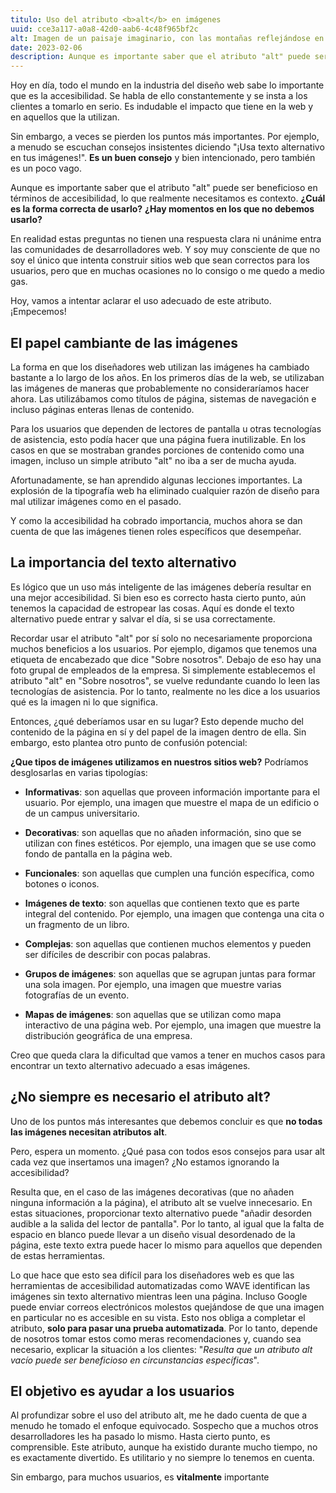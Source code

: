 ```yaml
---
titulo: Uso del atributo <b>alt</b> en imágenes
uuid: cce3a117-a0a8-42d0-aab6-4c48f965bf2c
alt: Imagen de un paisaje imaginario, con las montañas reflejándose en un gran lago
date: 2023-02-06
description: Aunque es importante saber que el atributo "alt" puede ser beneficioso en términos de accesibilidad... ¿cuál es la forma correcta de usarlo?
---
```


Hoy en día, todo el mundo en la industria del diseño web sabe lo importante que es la accesibilidad. Se habla de ello constantemente y se insta a los clientes a tomarlo en serio. Es indudable el impacto que tiene en la web y en aquellos que la utilizan.

Sin embargo, a veces se pierden los puntos más importantes. Por ejemplo, a menudo se escuchan consejos insistentes diciendo "¡Usa texto alternativo en tus imágenes!". **Es un buen consejo** y bien intencionado, pero también es un poco vago.

Aunque es importante saber que el atributo "alt" puede ser beneficioso en términos de accesibilidad, lo que realmente necesitamos es contexto. **¿Cuál es la forma correcta de usarlo?** **¿Hay momentos en los que no debemos usarlo?**

En realidad estas preguntas no tienen una respuesta clara ni unánime entra las comunidades de desarrolladores web. Y soy muy consciente de que no soy el único que intenta construir sitios web que sean correctos para los usuarios, pero que en muchas ocasiones no lo consigo o me quedo a medio gas.

Hoy, vamos a intentar aclarar el uso adecuado de este atributo. ¡Empecemos!

## El papel cambiante de las imágenes

La forma en que los diseñadores web utilizan las imágenes ha cambiado bastante a lo largo de los años. En los primeros días de la web, se utilizaban las imágenes de maneras que probablemente no consideraríamos hacer ahora. Las utilizábamos como títulos de página, sistemas de navegación e incluso páginas enteras llenas de contenido.

Para los usuarios que dependen de lectores de pantalla u otras tecnologías de asistencia, esto podía hacer que una página fuera inutilizable. En los casos en que se mostraban grandes porciones de contenido como una imagen, incluso un simple atributo "alt" no iba a ser de mucha ayuda.

Afortunadamente, se han aprendido algunas lecciones importantes. La explosión de la tipografía web ha eliminado cualquier razón de diseño para mal utilizar imágenes como en el pasado.

Y como la accesibilidad ha cobrado importancia, muchos ahora se dan cuenta de que las imágenes tienen roles específicos que desempeñar.

## La importancia del texto alternativo

Es lógico que un uso más inteligente de las imágenes debería resultar en una mejor accesibilidad. Si bien eso es correcto hasta cierto punto, aún tenemos la capacidad de estropear las cosas. Aquí es donde el texto alternativo puede entrar y salvar el día, si se usa correctamente.

Recordar usar el atributo "alt" por sí solo no necesariamente proporciona muchos beneficios a los usuarios. Por ejemplo, digamos que tenemos una etiqueta de encabezado que dice "Sobre nosotros". Debajo de eso hay una foto grupal de empleados de la empresa. Si simplemente establecemos el atributo "alt" en "Sobre nosotros", se vuelve redundante cuando lo leen las tecnologías de asistencia. Por lo tanto, realmente no les dice a los usuarios qué es la imagen ni lo que significa.

Entonces, ¿qué deberíamos usar en su lugar? Esto depende mucho del contenido de la página en sí y del papel de la imagen dentro de ella. Sin embargo, esto plantea otro punto de confusión potencial:

**¿Que tipos de imágenes utilizamos en nuestros sitios web?** Podríamos desglosarlas en varias tipologías:

- **Informativas**: son aquellas que proveen información importante para el usuario. Por ejemplo, una imagen que muestre el mapa de un edificio o de un campus universitario.

- **Decorativas**: son aquellas que no añaden información, sino que se utilizan con fines estéticos. Por ejemplo, una imagen que se use como fondo de pantalla en la página web.

- **Funcionales**: son aquellas que cumplen una función específica, como botones o iconos.

- **Imágenes de texto**: son aquellas que contienen texto que es parte integral del contenido. Por ejemplo, una imagen que contenga una cita o un fragmento de un libro.

- **Complejas**: son aquellas que contienen muchos elementos y pueden ser difíciles de describir con pocas palabras.

- **Grupos de imágenes**: son aquellas que se agrupan juntas para formar una sola imagen. Por ejemplo, una imagen que muestre varias fotografías de un evento.

- **Mapas de imágenes**: son aquellas que se utilizan como mapa interactivo de una página web. Por ejemplo, una imagen que muestre la distribución geográfica de una empresa.

Creo que queda clara la dificultad que vamos a tener en muchos casos para encontrar un texto alternativo adecuado a esas imágenes.

## ¿No siempre es necesario el atributo alt?

Uno de los puntos más interesantes que debemos concluir es que **no todas las imágenes necesitan atributos alt**.

Pero, espera un momento. ¿Qué pasa con todos esos consejos para usar alt cada vez que insertamos una imagen? ¿No estamos ignorando la accesibilidad?

Resulta que, en el caso de las imágenes decorativas (que no añaden ninguna información a la página), el atributo alt se vuelve innecesario. En estas situaciones, proporcionar texto alternativo puede "añadir desorden audible a la salida del lector de pantalla". Por lo tanto, al igual que la falta de espacio en blanco puede llevar a un diseño visual desordenado de la página, este texto extra puede hacer lo mismo para aquellos que dependen de estas herramientas.

Lo que hace que esto sea difícil para los diseñadores web es que las herramientas de accesibilidad automatizadas como WAVE identifican las imágenes sin texto alternativo mientras leen una página. Incluso Google puede enviar correos electrónicos molestos quejándose de que una imagen en particular no es accesible en su vista. Esto nos obliga a completar el atributo, **solo para pasar una prueba automatizada**. Por lo tanto, depende de nosotros tomar estos como meras recomendaciones y, cuando sea necesario, explicar la situación a los clientes: "_Resulta que un atributo alt vacío puede ser beneficioso en circunstancias específicas_".

## El objetivo es ayudar a los usuarios

Al profundizar sobre el uso del atributo alt, me he dado cuenta de que a menudo he tomado el enfoque equivocado. Sospecho que a muchos otros desarrolladores les ha pasado lo mismo. Hasta cierto punto, es comprensible. Este atributo, aunque ha existido durante mucho tiempo, no es exactamente divertido. Es utilitario y no siempre lo tenemos en cuenta.

Sin embargo, para muchos usuarios, es **vitalmente** importante
